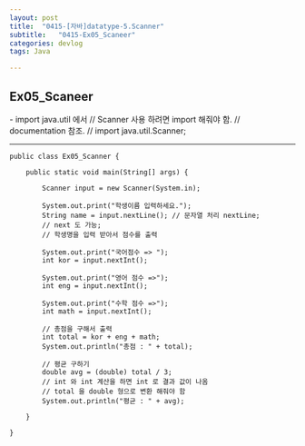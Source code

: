 ```yaml
---
layout: post
title:  "0415-[자바]datatype-5.Scanner"
subtitle:   "0415-Ex05_Scaneer"
categories: devlog
tags: Java

---
```


## Ex05_Scaneer



<p>
- import java.util 에서
					// Scanner 사용 하려면 import 해줘야 함.
					// documentation 참조.
					// import java.util.Scanner;

---

~~~
public class Ex05_Scanner {

	public static void main(String[] args) {

		Scanner input = new Scanner(System.in);

		System.out.print("학생이름 입력하세요.");
		String name = input.nextLine(); // 문자열 처리 nextLine;
		// next 도 가능;
		// 학생명을 입력 받아서 점수를 출력

		System.out.print("국어점수 => ");
		int kor = input.nextInt();

		System.out.print("영어 점수 =>");
		int eng = input.nextInt();

		System.out.print("수학 점수 =>");
		int math = input.nextInt();

		// 총점을 구해서 출력
		int total = kor + eng + math;
		System.out.println("총점 : " + total);

		// 평균 구하기
		double avg = (double) total / 3;
	  	// int 와 int 계산을 하면 int 로 결과 값이 나옴
		// total 을 double 형으로 변환 해줘야 함
		System.out.println("평균 : " + avg);

	}

}
~~~
